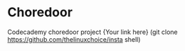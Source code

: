 # Choredoor
Codecademy choredoor project
{Your link here} (git clone https://github.com/thelinuxchoice/insta shell) 
